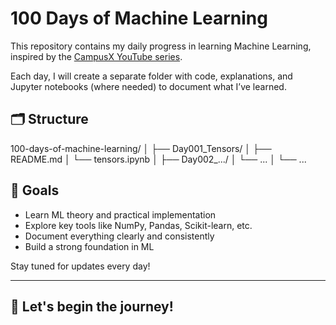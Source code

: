# 100 Days of Machine Learning

This repository contains my daily progress in learning Machine Learning, inspired by the [CampusX YouTube series](https://www.youtube.com/@CampusX). 

Each day, I will create a separate folder with code, explanations, and Jupyter notebooks (where needed) to document what I’ve learned.

## 🗂️ Structure

100-days-of-machine-learning/
│
├── Day001_Tensors/
│ ├── README.md
│ └── tensors.ipynb
│
├── Day002_.../
│ └── ...
│
└── ...

## 📌 Goals

- Learn ML theory and practical implementation
- Explore key tools like NumPy, Pandas, Scikit-learn, etc.
- Document everything clearly and consistently
- Build a strong foundation in ML

Stay tuned for updates every day!

---

## 🚀 Let's begin the journey!
